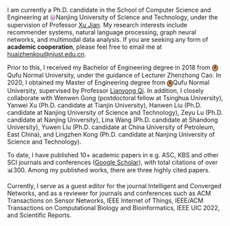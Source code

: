 I am currently a Ph.D. candidate in the School of Computer Science and Engineering at <img src="/images/njust_logo.png" alt="njust" width="14" height="16" style="vertical-align: middle;">Nanjing University of Science and Technology, under the supervision of Professor [Xu Jian](http://202.119.85.163/open/TutorInfo.aspx?dsbh=6!o846OAZIADvtaDDXvGCQ==&yxsh=4iVdgPyuKTE=&zydm=QP9JvMVDx3k=). My research interests include recommender systems, natural language processing, graph neural networks, and multimodal data analysis. If you are seeking any form of **academic cooperation**, please feel free to email me at [huaizhenkou@njust.edu.cn](mailto:huaizhenkou@njust.edu.cn).

Prior to this, I received my Bachelor of Engineering degree in 2018 from <img src="/images/qfnu_logo.png" alt="qfnu" width="14" height="16" style="vertical-align: middle;">Qufu Normal University, under the guidance of Lecturer Zhenzhong Cao. In 2020, I obtained my Master of Engineering degree from <img src="/images/qfnu_logo.png" alt="qfnu" width="14" height="16" style="vertical-align: middle;">Qufu Normal University, supervised by Professor [Lianyong Qi](https://sites.google.com/view/lianyongqi/home). In addition, I closely collaborate with Wenwen Gong (postdoctoral fellow at Tsinghua University), Yanwei Xu (Ph.D. candidate at Tianjin University), Hanwen Liu (Ph.D. candidate at Nanjing University of Science and Technology), Zeyu Lu (Ph.D. candidate at Nanjing University), Lina Wang (Ph.D. candidate at Shandong University), Yuwen Liu (Ph.D. candidate at China University of Petroleum, East China), and Lingzhen Kong (Ph.D. candidate at Nanjing University of Science and Technology).

To date, I have published 10+ academic papers in e.g. ASC, KBS and other SCI journals and conferences ([Google Scholar](https://scholar.google.com/citations?user=9ylPoCMAAAAJ)), with total citations of over 📊300. Among my published works, there are three highly cited papers. 

Currently, I serve as a guest editor for the journal Intelligent and Converged Networks, and as a reviewer for journals and conferences such as ACM Transactions on Sensor Networks, IEEE Internet of Things, IEEE/ACM Transactions on Computational Biology and Bioinformatics, IEEE UIC 2022, and Scientific Reports.
